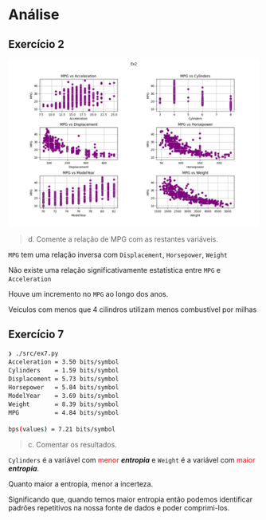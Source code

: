 # Análise

## Exercício 2

![Ex2](../assets/Ex2.png)

> d. Comente a relação de MPG com as restantes variáveis.

`MPG` tem uma relação inversa com `Displacement`, `Horsepower`, `Weight`

Não existe uma relação significativamente estatística entre `MPG` e `Acceleration`

Houve um incremento no `MPG` ao longo dos anos.

Veículos com menos que 4 cilindros utilizam menos combustível por milhas

## Exercício 7

```sh
❯ ./src/ex7.py
Acceleration = 3.50 bits/symbol
Cylinders    = 1.59 bits/symbol
Displacement = 5.73 bits/symbol
Horsepower   = 5.84 bits/symbol
ModelYear    = 3.69 bits/symbol
Weight       = 8.39 bits/symbol
MPG          = 4.84 bits/symbol

bps(values) = 7.21 bits/symbol
```

> c. Comentar os resultados.


`Cylinders` é a variável com <font color="red">menor</font> __*entropia*__ e
`Weight` é a variável com <font color="red">maior</font> __*entropia*__.

Quanto maior a entropia, menor a incerteza.

Significando que, quando temos maior entropia então podemos identificar padrões repetitivos
na nossa fonte de dados e poder comprimi-los.
